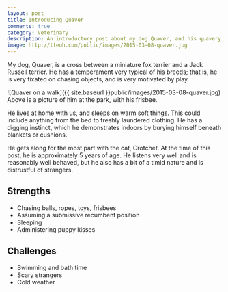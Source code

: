 ```yaml
---
layout: post
title: Introducing Quaver
comments: true
category: Veterinary
description: An introductory post about my dog Quaver, and his quavery ways.
image: http://tteoh.com/public/images/2015-03-08-quaver.jpg
---
```


My dog, Quaver, is a cross between a miniature fox terrier and a Jack Russell terrier. He has a temperament very typical of his breeds; that is, he is very fixated on chasing objects, and is very motivated by play. 

<!--break-->

![Quaver on a walk]({{ site.baseurl }}public/images/2015-03-08-quaver.jpg)
Above is a picture of him at the park, with his frisbee. 

He lives at home with us, and sleeps on warm soft things. This could include anything from the bed to freshly laundered clothing. He has a digging instinct, which he demonstrates indoors by burying himself beneath blankets or cushions. 

He gets along for the most part with the cat, Crotchet. At the time of this post, he is approximately 5 years of age. He listens very well and is reasonably well behaved, but he also has a bit of a timid nature and is distrustful of strangers. 

## Strengths

- Chasing balls, ropes, toys, frisbees
- Assuming a submissive recumbent position
- Sleeping
- Administering puppy kisses

## Challenges

- Swimming and bath time
- Scary strangers
- Cold weather
